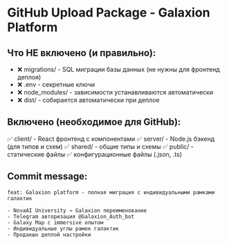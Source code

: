 # GitHub Upload Package - Galaxion Platform

## Что НЕ включено (и правильно):
- ❌ migrations/ - SQL миграции базы данных (не нужны для фронтенд деплоя)
- ❌ .env - секретные ключи
- ❌ node_modules/ - зависимости устанавливаются автоматически
- ❌ dist/ - собирается автоматически при деплое

## Включено (необходимое для GitHub):
✅ client/ - React фронтенд с компонентами
✅ server/ - Node.js бэкенд (для типов и схем)
✅ shared/ - общие типы и схемы
✅ public/ - статические файлы
✅ конфигурационные файлы (.json, .ts)

## Commit message:
```
feat: Galaxion platform - полная миграция с индивидуальными рамками галактик

- NovaAI University → Galaxion переименование
- Telegram авторизация @Galaxion_Auth_bot
- Galaxy Map с immersive опытом
- Индивидуальные углы рамок галактик
- Продакшн деплой настройки
```
